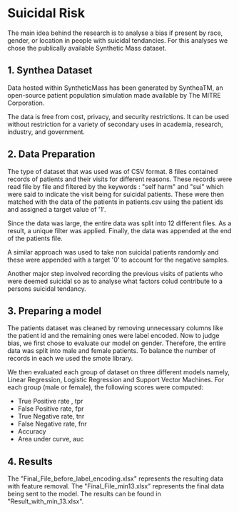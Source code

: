 # Suicidal Risk

The main idea behind the research is to analyse a bias if present by race, gender, or location in people with suicidal tendancies.
For this analyses we chose the publically available Synthetic Mass dataset.


## 1. Synthea Dataset 

Data hosted within SyntheticMass has been generated by SyntheaTM, an open-source patient population simulation made available by The MITRE Corporation.

The data is free from cost, privacy, and security restrictions. It can be used without restriction for a variety of secondary uses in academia, research, industry, and government.

## 2. Data Preparation

The type of dataset that was used was of CSV format. 8 files contained records of patients and their visits for different reasons. These records were read file by file and filtered by the keywords : "self harm" and "sui" which were said to indicate the visit being for suicidal patients. These were then matched with the data of the patients in patients.csv using the patient ids and assigned a target value of '1'.

Since the data was large, the entire data was split into 12 different files. As a result, a unique filter was applied. Finally, the data was appended at the end of the patients file.

A similar approach was used to take non suicidal patients randomly and these were appended with a target '0' to account for the negative samples.

Another major step involved recording the previous visits of patients who were deemed suicidal so as to analyse what factors colud contribute to a persons suicidal tendancy.

## 3. Preparing a model

The patients dataset was cleaned by removing unnecessary columns like the patient id and the remaining ones were label encoded. 
Now to judge bias, we first chose to evaluate our model on gender. Therefore, the entire data was split into male and female patients. To balance the number of records in each we used the smote library.

We then evaluated each group of dataset on three different models namely, Linear Regression, Logistic Regression and Support Vector Machines. For each group (male or female), the following scores were computed: 
- True Positive rate , tpr
- False Positive rate, fpr
- True Negative rate, tnr
- False Negative rate, fnr
- Accuracy
- Area under curve, auc

## 4. Results

The "Final_File_before_label_encoding.xlsx" represents the resulting data with feature removal.
The "Final_File_min13.xlsx" represents the final data being sent to the model.
The results can be found in "Result_with_min_13.xlsx".  

